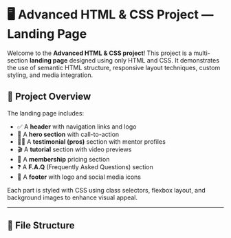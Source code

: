 # 🖥️ Advanced HTML & CSS Project — Landing Page

Welcome to the **Advanced HTML & CSS project**! This project is a multi-section **landing page** designed using only HTML and CSS. It demonstrates the use of semantic HTML structure, responsive layout techniques, custom styling, and media integration.

## 📸 Project Overview

The landing page includes:

- ✅ A **header** with navigation links and logo
- 🎯 A **hero section** with call-to-action
- 🧑‍🏫 A **testimonial (pros)** section with mentor profiles
- 🎬 A **tutorial** section with video previews
- 💎 A **membership** pricing section
- ❓ A **F.A.Q** (Frequently Asked Questions) section
- 🔗 A **footer** with logo and social media icons

Each part is styled with CSS using class selectors, flexbox layout, and background images to enhance visual appeal.

---

## 📂 File Structure

